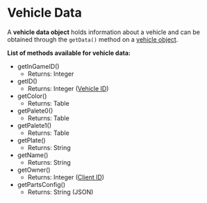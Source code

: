 # Vehicle Data
A **vehicle data object** holds information about a vehicle and can be obtained through the `getData()` method on a [vehicle object](vehicles.html).

**List of methods available for vehicle data:**
- getInGameID()
  - Returns: Integer
- getID()
  - Returns: Integer ([Vehicle ID](vehicles.html))
- getColor()
  - Returns: Table
- getPalete0()
  - Returns: Table
- getPalete1()
  - Returns: Table
- getPlate()
  - Returns: String
- getName()
  - Returns: String
- getOwner()
  - Returns: Integer ([Client ID](connection.html))
- getPartsConfig()
  - Returns: String (JSON)
